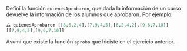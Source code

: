 Definí la función `quienesAprobaron`, que dada la información de un curso devuelve la información de los alumnos que aprobaron.
Por ejemplo:

```Haskell
ム quienesAprobaron [[8,6,2,4],[7,9,4,5],[6,2,4,2],[9,6,7,10]]
[[7,9,4,5],[9,6,7,10]]
```

Asumí que existe la función `aprobo` que hiciste en el ejercicio anterior.
